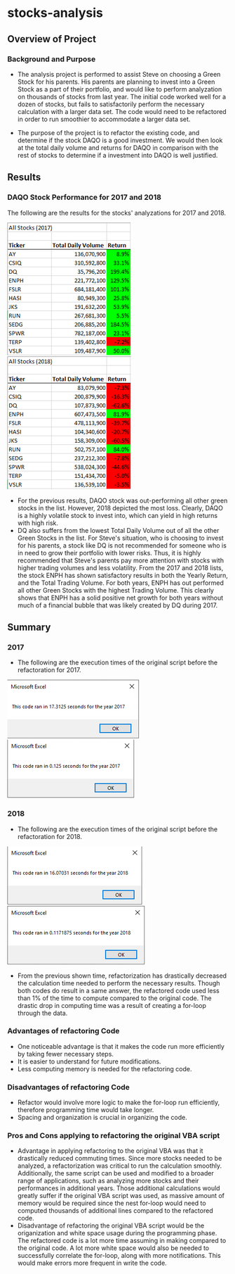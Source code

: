 # stocks-analysis

## Overview of Project

### Background and Purpose
* The analysis project is performed to assist Steve on choosing a Green Stock for his parents. His parents are planning to invest into a Green Stock as a part of their portfolio, and would like to perform analyzation on thousands of stocks from last year. The initial code worked well for a dozen of stocks, but fails to satisfactorily perform the necessary calculation with a larger data set. The code would need to be refactored in order to run smoothier to accommodate a larger data set. 

* The purpose of the project is to refactor the existing code, and determine if the stock DAQO is a good investment. We would then look at the total daily volume and returns for DAQO in comparison with the rest of stocks to determine if a investment into DAQO is well justified. 

## Results

### DAQO Stock Performance for 2017 and 2018

The following are the results for the stocks' analyzations for 2017 and 2018.

![2017_results](Resources/2017_results.png)
![2018_results](Resources/2018_results.png)

* For the previous results, DAQO stock was out-performing all other green stocks in the list. However, 2018 depicted the most loss. Clearly, DAQO is a highly volatile stock to invest into, which can yield in high returns with high risk.
* DQ also suffers from the lowest Total Daily Volume out of all the other Green Stocks in the list. For Steve's situation, who is choosing to invest for his parents, a stock like DQ is not recommended for someone who is in need to grow their portfolio with lower risks. Thus, it is highly recommended that Steve's parents pay more attention with stocks with higher trading volumes and less volatility. From the 2017 and 2018 lists, the stock ENPH has shown satisfactory results in both the Yearly Return, and the Total Trading Volume. For both years, ENPH has out performed all other Green Stocks with the highest Trading Volume. This clearly shows that ENPH has a solid positive net growth for both years without much of a financial bubble that was likely created by DQ during 2017. 

## Summary 

### 2017
* The following are the execution times of the original script before the refactoration for 2017. 


![2017_Original](Resources/2017_Original.png)
![VBA_Challenge_2017](Resources/VBA_Challenge_2017.png)

### 2018
* The following are the execution times of the original script before the refactoration for 2018. 

![2018_Original](Resources/2018_Original.png)
![VBA_Challenge_2018](Resources/VBA_Challenge_2018.png)

* From the previous shown time, refactorization has drastically decreased the calculation time needed to perform the necessary results. Though both codes do result in a same answer, the refactored code used less than 1% of the time to compute compared to the original code. The drastic drop in computing time was a result of creating a for-loop through the data. 

### Advantages of refactoring Code
* One noticeable advantage is that it makes the code run more efficiently by taking fewer necessary steps. 
* It is easier to understand for future modifications. 
* Less computing memory is needed for the refactoring code. 

### Disadvantages of refactoring Code
* Refactor would involve more logic to make the for-loop run efficiently, therefore programming time would take longer. 
* Spacing and organization is crucial in organizing the code. 

### Pros and Cons applying to refactoring the original VBA script
* Advantage in applying refactoring to the original VBA was that it drastically reduced commuting times. Since more stocks needed to be analyzed, a refactorization was critical to run the calculation smoothly. Additionally, the same script can be used and modified to a broader range of applications, such as analyzing more stocks and their performances in additional years. Those additional calculations would greatly suffer if the original VBA script was used, as massive amount of memory would be required since the nest for-loop would need to computed thousands of additional lines compared to the refactored code. 
* Disadvantage of refactoring the original VBA script would be the origanization and white space usage during the programming phase. The refactored code is a lot more time assuming in making compared to the original code. A lot more white space would also be needed to successfully correlate the for-loop, along with more notifications. This would make errors more frequent in write the code. 
